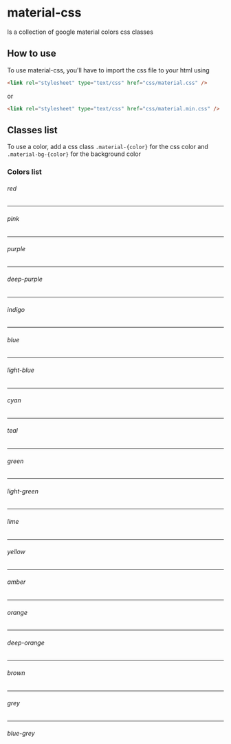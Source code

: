 # material-css
Is a collection of google material colors css classes

## How to use
To use material-css, you'll have to import the css file to your html using
```html
<link rel="stylesheet" type="text/css" href="css/material.css" />
```
or
```html
<link rel="stylesheet" type="text/css" href="css/material.min.css" />
```
## Classes list
To use a color, add a css class `.material-{color}` for the css color and `.material-bg-{color}` for the background color
### Colors list
###### red
----------
###### pink
------------
###### purple
----------
###### deep-purple
------------
###### indigo
-----------
###### blue
----------
###### light-blue
----------
###### cyan
----------
###### teal
----------
###### green
----------
###### light-green
----------
###### lime
----------
###### yellow
----------
###### amber
----------
###### orange
----------
###### deep-orange
----------
###### brown
----------
###### grey
----------
###### blue-grey
